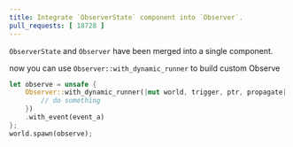 ```yaml
---
title: Integrate `ObserverState` component into `Observer`.
pull_requests: [ 18728 ]
---
```


`ObserverState` and `Observer` have been merged into a single component.

now you can use `Observer::with_dynamic_runner` to build custom Observe
```rust
let observe = unsafe {
    Observer::with_dynamic_runner(|mut world, trigger, ptr, propagate| {
        // do something
    })
    .with_event(event_a)
};
world.spawn(observe);
```